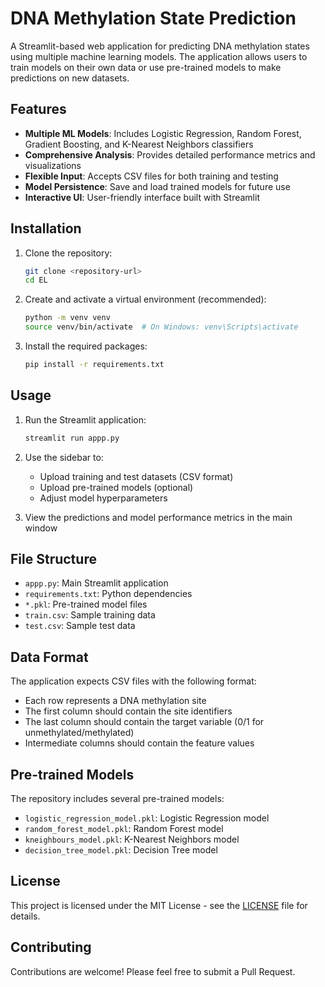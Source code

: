 # DNA Methylation State Prediction

A Streamlit-based web application for predicting DNA methylation states using multiple machine learning models. The application allows users to train models on their own data or use pre-trained models to make predictions on new datasets.

## Features

- **Multiple ML Models**: Includes Logistic Regression, Random Forest, Gradient Boosting, and K-Nearest Neighbors classifiers
- **Comprehensive Analysis**: Provides detailed performance metrics and visualizations
- **Flexible Input**: Accepts CSV files for both training and testing
- **Model Persistence**: Save and load trained models for future use
- **Interactive UI**: User-friendly interface built with Streamlit

## Installation

1. Clone the repository:
   ```bash
   git clone <repository-url>
   cd EL
   ```

2. Create and activate a virtual environment (recommended):
   ```bash
   python -m venv venv
   source venv/bin/activate  # On Windows: venv\Scripts\activate
   ```

3. Install the required packages:
   ```bash
   pip install -r requirements.txt
   ```

## Usage

1. Run the Streamlit application:
   ```bash
   streamlit run appp.py
   ```

2. Use the sidebar to:
   - Upload training and test datasets (CSV format)
   - Upload pre-trained models (optional)
   - Adjust model hyperparameters

3. View the predictions and model performance metrics in the main window

## File Structure

- `appp.py`: Main Streamlit application
- `requirements.txt`: Python dependencies
- `*.pkl`: Pre-trained model files
- `train.csv`: Sample training data
- `test.csv`: Sample test data

## Data Format

The application expects CSV files with the following format:
- Each row represents a DNA methylation site
- The first column should contain the site identifiers
- The last column should contain the target variable (0/1 for unmethylated/methylated)
- Intermediate columns should contain the feature values

## Pre-trained Models

The repository includes several pre-trained models:
- `logistic_regression_model.pkl`: Logistic Regression model
- `random_forest_model.pkl`: Random Forest model
- `kneighbours_model.pkl`: K-Nearest Neighbors model
- `decision_tree_model.pkl`: Decision Tree model

## License

This project is licensed under the MIT License - see the [LICENSE](LICENSE) file for details.

## Contributing

Contributions are welcome! Please feel free to submit a Pull Request.
